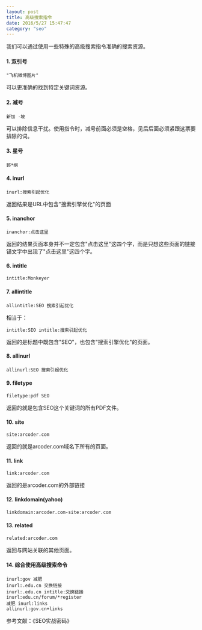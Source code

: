 ```yaml
---
layout: post
title: 高级搜索指令
date: 2016/5/27 15:47:47 
category: "seo"
---
```

  
我们可以通过使用一些特殊的高级搜索指令准确的搜索资源。  

#### 1. 双引号  

	"飞机微博图片"  

可以更准确的找到特定关键词资源。  

#### 2. 减号  

	新加 -坡  

可以排除信息干扰。使用指令时，减号前面必须是空格，见后后面必须紧跟这票要排除的词。  

#### 3. 星号  

	郭*纲  

#### 4. inurl  

	inurl:搜索引起优化  

返回结果是URL中包含"搜索引擎优化"的页面  

#### 5. inanchor  

	inanchor:点击这里  

返回的结果页面本身并不一定包含"点击这里"这四个字，而是只想这些页面的链接锚文字中出现了"点击这里"这四个字。  

#### 6. intitle  

	intitle:Monkeyer  

#### 7. allintitle  

	allintitle:SEO 搜索引起优化  

相当于：  

	intitle:SEO intitle:搜索引起优化  

返回的是标题中既包含"SEO"，也包含"搜索引擎优化"的页面。  

#### 8. allinurl  

	allinurl:SEO 搜索引起优化  

#### 9. filetype  

	filetype:pdf SEO  

返回的就是包含SEO这个关键词的所有PDF文件。  

#### 10. site  

	site:arcoder.com  

返回的就是arcoder.com域名下所有的页面。 

#### 11. link  

	link:arcoder.com  

返回的是arcoder.com的外部链接  

#### 12. linkdomain(yahoo)  

	linkdomain:arcoder.com-site:arcoder.com  

#### 13. related  

	related:arcoder.com  

返回与网站关联的其他页面。  

#### 14. 综合使用高级搜索命令  

	inurl:gov 减肥
	inurl:.edu.cn 交换链接
	inurl:.edu.cn intitle:交换链接
	inurl:edu.cn/forum/*register
	减肥 inurl:links
	allinurl:gov.cn+links

参考文献：《SEO实战密码》